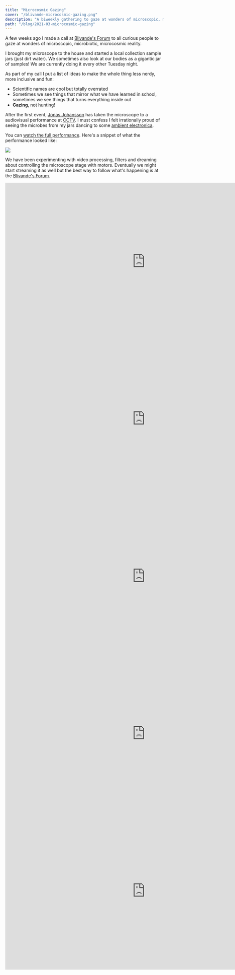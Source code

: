 ```yaml
---
title: "Microcosmic Gazing"
cover: "/blivande-microcosmic-gazing.png"
description: "A biweekly gathering to gaze at wonders of microscopic, microbiotic, microcosmic reality"
path: "/blog/2021-03-microcosmic-gazing"
---
```


A few weeks ago I made a call at [Blivande's Forum](https://forum.blivande.com/t/microcosmic-gazing/2019) to all curious people to gaze at wonders of microscopic, microbiotic, microcosmic reality.

I brought my microscope to the house and started a local collection sample jars (just dirt water). We sometimes also look at our bodies as a gigantic jar of samples! We are currently doing it every other Tuesday night.

As part of my call I put a list of ideas to make the whole thing less nerdy, more inclusive and fun:

- Scientific names are cool but totally overrated
- Sometimes we see things that mirror what we have learned in school, sometimes we see things that turns everything inside out
- **Gazing**, not hunting!

After the first event, [Jonas Johansson](https://jonasjohansson.se/) has taken the microscope to a audiovisual performance at [CCTV](https://nava.community/cctv/). I must confess I felt irrationally proud of seeing the microbes from my jars dancing to some [ambient electronica](https://www.astrangelyisolatedplace.com/artists-damm).

You can [watch the full performance](https://vimeo.com/519940653). Here's a snippet of what the performance looked like:

![](https://forum.blivande.com/uploads/blivande/original/2X/7/75b1b137842b1a56d055a78c479f72db8e26f7f3.gif)

We have been experimenting with video processing, filters and dreaming about controlling the microscope stage with motors. Eventually we might start streaming it as well but the best way to follow what's happening is at the [Blivande's Forum](https://forum.blivande.com/t/microcosmic-gazing/2019).

<iframe width="890" height="500" src="https://www.youtube-nocookie.com/embed/KCGb77S_sCA" title="YouTube video player" frameborder="0" allow="accelerometer; autoplay; clipboard-write; encrypted-media; gyroscope; picture-in-picture" allowfullscreen></iframe>

<iframe width="890" height="500" src="https://www.youtube-nocookie.com/embed/88bi9nlcU9U" title="YouTube video player" frameborder="0" allow="accelerometer; autoplay; clipboard-write; encrypted-media; gyroscope; picture-in-picture" allowfullscreen></iframe>

<iframe width="890" height="500" src="https://www.youtube-nocookie.com/embed/pGZQkdSCk4M" title="YouTube video player" frameborder="0" allow="accelerometer; autoplay; clipboard-write; encrypted-media; gyroscope; picture-in-picture" allowfullscreen></iframe>

<iframe width="890" height="500" src="https://www.youtube-nocookie.com/embed/JymSjm22wG4" title="YouTube video player" frameborder="0" allow="accelerometer; autoplay; clipboard-write; encrypted-media; gyroscope; picture-in-picture" allowfullscreen></iframe>

<iframe width="890" height="500" src="https://www.youtube-nocookie.com/embed/nhxKAhtpjFs" title="YouTube video player" frameborder="0" allow="accelerometer; autoplay; clipboard-write; encrypted-media; gyroscope; picture-in-picture" allowfullscreen></iframe>
